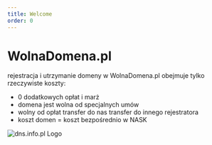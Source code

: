 ```yaml
---
title: Welcome
order: 0
---
```


# WolnaDomena.pl

rejestracja i utrzymanie domeny w WolnaDomena.pl obejmuje tylko rzeczywiste koszty:
+ 0 dodatkowych opłat i marż
+ domena jest wolna od specjalnych umów
+ wolny od opłat transfer do nas transfer do innego rejestratora
+ koszt domen = koszt bezpośrednio w NASK  

![dns.info.pl Logo](./static/dns.info.pl-color-logo.png)